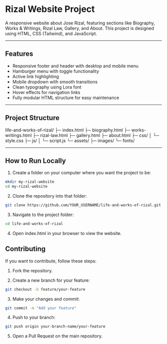 # Rizal Website Project

A responsive website about Jose Rizal, featuring sections like Biography, Works & Writings, Rizal Law, Gallery, and About. This project is designed using HTML, CSS (Tailwind), and JavaScript.

---

## Features

- Responsive footer and header with desktop and mobile menu
- Hamburger menu with toggle functionality
- Active link highlighting
- Mobile dropdown with smooth transitions
- Clean typography using Lora font
- Hover effects for navigation links
- Fully modular HTML structure for easy maintenance

---

## Project Structure

life-and-works-of-rizal/
├─ index.html
├─ biography.html
├─ works-writings.html
├─ rizal-law.html
├─ gallery.html
├─ about.html
├─ css/
│ └─ style.css
├─ js/
│ └─ script.js
└─ assets/
├─ images/
└─ fonts/

---

## How to Run Locally

1. Create a folder on your computer where you want the project to be:
```bash
mkdir my-rizal-website
cd my-rizal-website
```

2. Clone the repository into that folder:
 ```bash
git clone https://github.com/YOUR_USERNAME/life-and-works-of-rizal.git
```

3. Navigate to the project folder:
```bash
cd life-and-works-of-rizal
```

4. Open index.html in your browser to view the website.

## Contributing

If you want to contribute, follow these steps:

1. Fork the repository.

2. Create a new branch for your feature:
```bash
git checkout -b feature/your-feature
```

3. Make your changes and commit:
```bash
git commit -m "Add your feature"
```

4. Push to your branch:
```bash
git push origin your-branch-name/your-feature
```

5. Open a Pull Request on the main repository.

